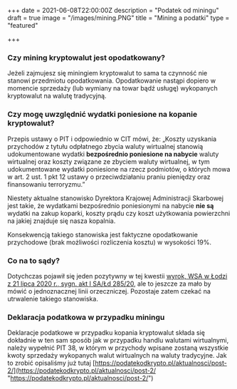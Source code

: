 +++
date = 2021-06-08T22:00:00Z
description = "Podatek od miningu"
draft = true
image = "/images/mining.PNG"
title = "Mining a podatki"
type = "featured"

+++
### Czy mining kryptowalut jest opodatkowany?

Jeżeli zajmujesz się miningiem kryptowalut to sama ta czynność nie stanowi przedmiotu opodatkowania. Opodatkowanie nastąpi dopiero w momencie sprzedaży (lub wymiany na towar bądź usługę) wykopanych kryptowalut na walutę tradycyjną.

### Czy mogę uwzględnić wydatki poniesione na kopanie kryptowalut?

Przepis ustawy o PIT i odpowiednio w CIT mówi, że: „Koszty uzyskania przychodów z tytułu odpłatnego zbycia waluty wirtualnej stanowią udokumentowane wydatki **bezpośrednio poniesione na nabycie** waluty wirtualnej oraz koszty związane ze zbyciem waluty wirtualnej, w tym udokumentowane wydatki poniesione na rzecz podmiotów, o których mowa w art. 2 ust. 1 pkt 12 ustawy o przeciwdziałaniu praniu pieniędzy oraz finansowaniu terroryzmu.”

Niestety aktualne stanowisko Dyrektora Krajowej Administracji Skarbowej jest takie, że wydatkami bezpośrednio poniesionymi na nabycie **nie są** wydatki na zakup koparki, koszty prądu czy koszt użytkowania powierzchni na jakiej znajduje się nasza kopalnia.

Konsekwencją takiego stanowiska jest faktyczne opodatkowanie przychodowe (brak możliwości rozliczenia kosztu) w wysokości 19%.

### Co na to sądy?

Dotychczas pojawił się jeden pozytywny w tej kwestii [wyrok, WSA w Łodzi z 21 lipca 2020 r., sygn. akt I SA/Łd 285/20](http://orzeczenia.nsa.gov.pl/doc/45FA050712), ale to jeszcze za mało by mówić o jednoznacznej linii orzeczniczej. Pozostaje zatem czekać na utrwalenie takiego stanowiska.

### Deklaracja podatkowa w przypadku miningu

Deklaracje podatkowe w przypadku kopania kryptowalut składa się dokładnie w ten sam sposób jak w przypadku handlu walutami wirtualnymi, należy wypełnić PIT 38, w którym w przychody wpisane zostaną wszystkie kwoty sprzedaży wykopanych walut wirtualnych na waluty tradycyjne. Jak to zrobić opisaliśmy już tutaj [https://podatekodkrypto.pl/aktualnosci/post-2/](https://podatekodkrypto.pl/aktualnosci/post-2/ "https://podatekodkrypto.pl/aktualnosci/post-2/")
